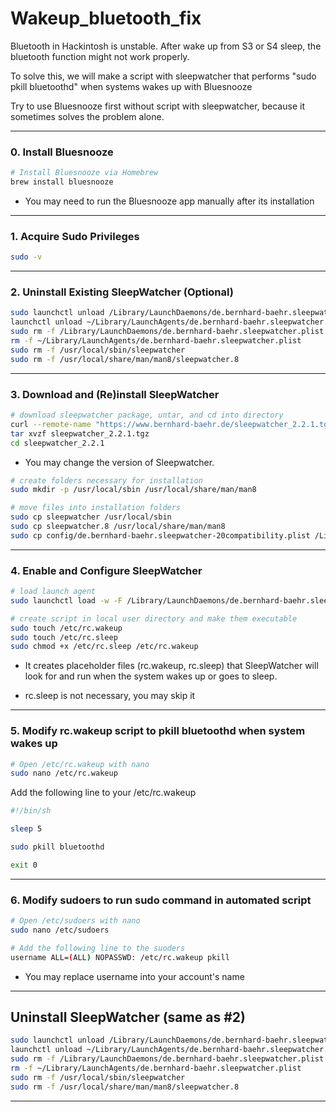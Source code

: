 # Wakeup_bluetooth_fix

Bluetooth in Hackintosh is unstable. After wake up from S3 or S4 sleep, the bluetooth function might not work properly.

To solve this, we will make a script with sleepwatcher that performs "sudo pkill bluetoothd" when systems wakes up with Bluesnooze

Try to use Bluesnooze first without script with sleepwatcher, because it sometimes solves the problem alone.

---

### **0. Install Bluesnooze**

```bash
# Install Bluesnooze via Homebrew
brew install bluesnooze
```
* You may need to run the Bluesnooze app manually after its installation

---

### **1. Acquire Sudo Privileges**

```bash
sudo -v
```

---

### **2. Uninstall Existing SleepWatcher (Optional)**

```bash
sudo launchctl unload /Library/LaunchDaemons/de.bernhard-baehr.sleepwatcher.plist 
launchctl unload ~/Library/LaunchAgents/de.bernhard-baehr.sleepwatcher.plist
sudo rm -f /Library/LaunchDaemons/de.bernhard-baehr.sleepwatcher.plist
rm -f ~/Library/LaunchAgents/de.bernhard-baehr.sleepwatcher.plist
sudo rm -f /usr/local/sbin/sleepwatcher
sudo rm -f /usr/local/share/man/man8/sleepwatcher.8
```

---

### **3. Download and (Re)install SleepWatcher**

```bash
# download sleepwatcher package, untar, and cd into directory
curl --remote-name "https://www.bernhard-baehr.de/sleepwatcher_2.2.1.tgz"
tar xvzf sleepwatcher_2.2.1.tgz
cd sleepwatcher_2.2.1
```

* You may change the version of Sleepwatcher.

```bash
# create folders necessary for installation
sudo mkdir -p /usr/local/sbin /usr/local/share/man/man8
```

```bash
# move files into installation folders
sudo cp sleepwatcher /usr/local/sbin
sudo cp sleepwatcher.8 /usr/local/share/man/man8
sudo cp config/de.bernhard-baehr.sleepwatcher-20compatibility.plist /Library/LaunchDaemons/de.bernhard-baehr.sleepwatcher.plist
```

---

### **4. Enable and Configure SleepWatcher**


```bash
# load launch agent
sudo launchctl load -w -F /Library/LaunchDaemons/de.bernhard-baehr.sleepwatcher.plist
```


```bash
# create script in local user directory and make them executable
sudo touch /etc/rc.wakeup
sudo touch /etc/rc.sleep
sudo chmod +x /etc/rc.sleep /etc/rc.wakeup
```

* It creates placeholder files (rc.wakeup, rc.sleep) that SleepWatcher will look for and run when the system wakes up or goes to sleep.

* rc.sleep is not necessary, you may skip it
  
---

### **5. Modify rc.wakeup script to pkill bluetoothd when system wakes up**

```bash
# Open /etc/rc.wakeup with nano
sudo nano /etc/rc.wakeup
```

Add the following line to your /etc/rc.wakeup

```bash
#!/bin/sh

sleep 5

sudo pkill bluetoothd

exit 0
```

---

### **6. Modify sudoers to run sudo command in automated script**

```bash
# Open /etc/sudoers with nano
sudo nano /etc/sudoers
```

```bash
# Add the following line to the suoders
username ALL=(ALL) NOPASSWD: /etc/rc.wakeup pkill
```
* You may replace username into your account's name

---

## **Uninstall SleepWatcher (same as #2)**

```bash
sudo launchctl unload /Library/LaunchDaemons/de.bernhard-baehr.sleepwatcher.plist 
launchctl unload ~/Library/LaunchAgents/de.bernhard-baehr.sleepwatcher.plist
sudo rm -f /Library/LaunchDaemons/de.bernhard-baehr.sleepwatcher.plist
rm -f ~/Library/LaunchAgents/de.bernhard-baehr.sleepwatcher.plist
sudo rm -f /usr/local/sbin/sleepwatcher
sudo rm -f /usr/local/share/man/man8/sleepwatcher.8
```
---
